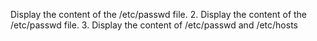 Display the content of the /etc/passwd file.
2. Display the content of the /etc/passwd file.
3. Display the content of /etc/passwd and /etc/hosts
